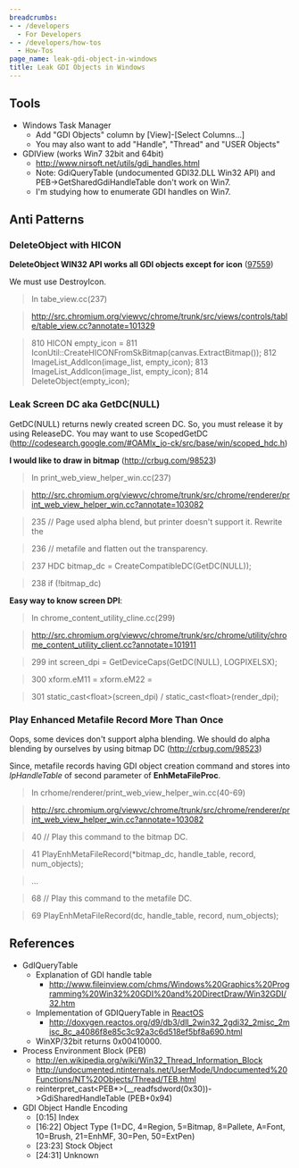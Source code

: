 ```yaml
---
breadcrumbs:
- - /developers
  - For Developers
- - /developers/how-tos
  - How-Tos
page_name: leak-gdi-object-in-windows
title: Leak GDI Objects in Windows
---
```


## Tools

*   Windows Task Manager
    *   Add "GDI Objects" column by \[View\]-\[Select Columns...\]
    *   You may also want to add "Handle", "Thread" and "USER Objects"
*   GDIView (works Win7 32bit and 64bit)
    *   <http://www.nirsoft.net/utils/gdi_handles.html>
    *   Note: GdiQueryTable (undocumented GDI32.DLL Win32 API) and
                PEB-&gt;GetSharedGdiHandleTable don't work on Win7.
    *   I'm studying how to enumerate GDI handles on Win7.

## Anti Patterns

### DeleteObject with HICON

**DeleteObject WIN32 API works all GDI objects except for icon**
([97559](http://code.google.com/p/chromium/issues/detail?id=97559))

We must use DestroyIcon.

> In tabe_view.cc(237)

> <http://src.chromium.org/viewvc/chrome/trunk/src/views/controls/table/table_view.cc?annotate=101329>

> 810 HICON empty_icon = 811
> IconUtil::CreateHICONFromSkBitmap(canvas.ExtractBitmap()); 812
> ImageList_AddIcon(image_list, empty_icon); 813 ImageList_AddIcon(image_list,
> empty_icon); 814 DeleteObject(empty_icon);

### Leak Screen DC aka GetDC(NULL)

GetDC(NULL) returns newly created screen DC. So, you must release it by using
ReleaseDC. You may want to use ScopedGetDC
(<http://codesearch.google.com/#OAMlx_jo-ck/src/base/win/scoped_hdc.h>)

**I would like to draw in bitmap** (<http://crbug.com/98523>)

> In print_web_view_helper_win.cc(237)

> <http://src.chromium.org/viewvc/chrome/trunk/src/chrome/renderer/print_web_view_helper_win.cc?annotate=103082>

> 235 // Page used alpha blend, but printer doesn't support it. Rewrite the

> 236 // metafile and flatten out the transparency.

> 237 HDC bitmap_dc = CreateCompatibleDC(GetDC(NULL));

> 238 if (!bitmap_dc)

**Easy way to know screen DPI**:

> In chrome_content_utility_cline.cc(299)

> <http://src.chromium.org/viewvc/chrome/trunk/src/chrome/utility/chrome_content_utility_client.cc?annotate=101911>

> 299 int screen_dpi = GetDeviceCaps(GetDC(NULL), LOGPIXELSX);

> 300 xform.eM11 = xform.eM22 =

> 301 static_cast&lt;float&gt;(screen_dpi) /
> static_cast&lt;float&gt;(render_dpi);

### Play Enhanced Metafile Record More Than Once

Oops, some devices don't support alpha blending. We should do alpha blending by
ourselves by using bitmap DC (<http://crbug.com/98523>)

Since, metafile records having GDI object creation command and stores into
*lpHandleTable* of second parameter of **EnhMetaFileProc**.

> In crhome/renderer/print_web_view_helper_win.cc(40-69)

> <http://src.chromium.org/viewvc/chrome/trunk/src/chrome/renderer/print_web_view_helper_win.cc?annotate=103082>

> 40 // Play this command to the bitmap DC.

> 41 PlayEnhMetaFileRecord(\*bitmap_dc, handle_table, record, num_objects);

> ...

> 68 // Play this command to the metafile DC.

> 69 PlayEnhMetaFileRecord(dc, handle_table, record, num_objects);

## References

*   GdIQueryTable
    *   Explanation of GDI handle table
        *   <http://www.fileinview.com/chms/Windows%20Graphics%20Programming%20Win32%20GDI%20and%20DirectDraw/Win32GDI/32.htm>
    *   Implementation of GDIQueryTable in
                [ReactOS](http://www.reactos.org)
        *   <http://doxygen.reactos.org/d9/db3/dll_2win32_2gdi32_2misc_2misc_8c_a4086f8e85c3c92a3c6d518ef5bf8a690.html>
    *   WinXP/32bit returns 0x00410000.
*   Process Environment Block (PEB)
    *   <http://en.wikipedia.org/wiki/Win32_Thread_Information_Block>
    *   <http://undocumented.ntinternals.net/UserMode/Undocumented%20Functions/NT%20Objects/Thread/TEB.html>
    *   reinterpret_cast&lt;PEB\*&gt;(__readfsdword(0x30))-&gt;GdiSharedHandleTable
                (PEB+0x94)
*   GDI Object Handle Encoding
    *   \[0:15\] Index
    *   \[16:22\] Object Type (1=DC, 4=Region, 5=Bitmap, 8=Pallete,
                A=Font, 10=Brush, 21=EnhMF, 30=Pen, 50=ExtPen)
    *   \[23:23\] Stock Object
    *   \[24:31\] Unknown
